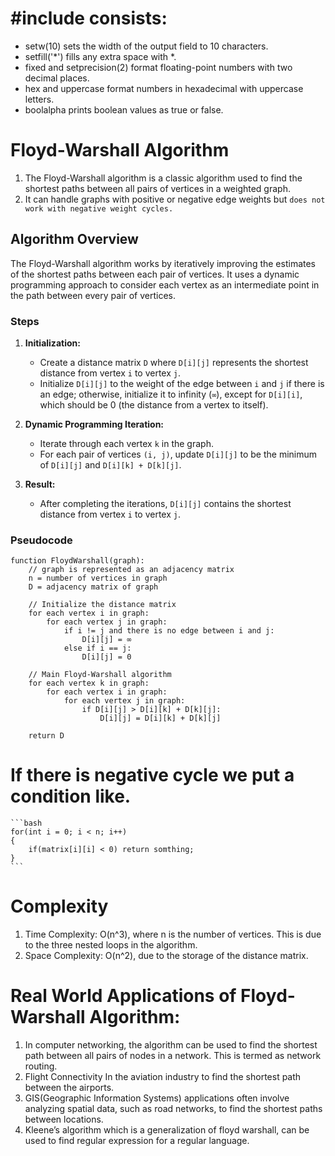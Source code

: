# #include<iomanip> consists:
* setw(10) sets the width of the output field to 10 characters.
* setfill('*') fills any extra space with *.
* fixed and setprecision(2) format floating-point numbers with two decimal places.
* hex and uppercase format numbers in hexadecimal with uppercase letters.
* boolalpha prints boolean values as true or false.

# Floyd-Warshall Algorithm

1. The Floyd-Warshall algorithm is a classic algorithm used to find the shortest paths between all pairs of vertices in a weighted graph. 
2. It can handle graphs with positive or negative edge weights but `does not work with negative weight cycles.`

## Algorithm Overview

The Floyd-Warshall algorithm works by iteratively improving the estimates of the shortest paths between each pair of vertices. It uses a dynamic programming approach to consider each vertex as an intermediate point in the path between every pair of vertices.

### Steps

1. **Initialization:**
   - Create a distance matrix `D` where `D[i][j]` represents the shortest distance from vertex `i` to vertex `j`.
   - Initialize `D[i][j]` to the weight of the edge between `i` and `j` if there is an edge; otherwise, initialize it to infinity (`∞`), except for `D[i][i]`, which should be 0 (the distance from a vertex to itself).

2. **Dynamic Programming Iteration:**
   - Iterate through each vertex `k` in the graph.
   - For each pair of vertices `(i, j)`, update `D[i][j]` to be the minimum of `D[i][j]` and `D[i][k] + D[k][j]`.

3. **Result:**
   - After completing the iterations, `D[i][j]` contains the shortest distance from vertex `i` to vertex `j`.

### Pseudocode

```text
function FloydWarshall(graph):
    // graph is represented as an adjacency matrix
    n = number of vertices in graph
    D = adjacency matrix of graph
    
    // Initialize the distance matrix
    for each vertex i in graph:
        for each vertex j in graph:
            if i != j and there is no edge between i and j:
                D[i][j] = ∞
            else if i == j:
                D[i][j] = 0
    
    // Main Floyd-Warshall algorithm
    for each vertex k in graph:
        for each vertex i in graph:
            for each vertex j in graph:
                if D[i][j] > D[i][k] + D[k][j]:
                    D[i][j] = D[i][k] + D[k][j]
    
    return D
```

# If there is negative cycle we put a condition like. 
    ```bash
    for(int i = 0; i < n; i++)
    {
        if(matrix[i][i] < 0) return somthing;
    }
    ```


# Complexity
1. Time Complexity: O(n^3), where n is the number of vertices. This is due to the three nested loops in the algorithm.
2. Space Complexity: O(n^2), due to the storage of the distance matrix.

# Real World Applications of Floyd-Warshall Algorithm:
1. In computer networking, the algorithm can be used to find the shortest path between all pairs of nodes in a network. This is termed as network routing.
2. Flight Connectivity In the aviation industry to find the shortest path between the airports.
3. GIS(Geographic Information Systems) applications often involve analyzing spatial data, such as road networks, to find the shortest paths between locations.
4. Kleene’s algorithm which is a generalization of floyd warshall, can be used to find regular expression for a regular language.
